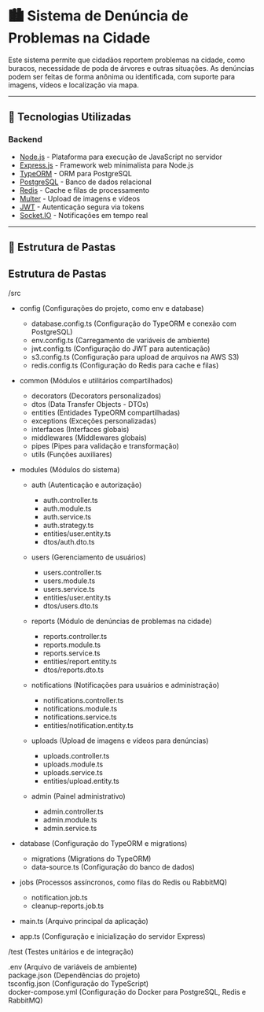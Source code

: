 # 🏙️ Sistema de Denúncia de Problemas na Cidade

Este sistema permite que cidadãos reportem problemas na cidade, como buracos, necessidade de poda de árvores e outras situações. As denúncias podem ser feitas de forma anônima ou identificada, com suporte para imagens, vídeos e localização via mapa.

---

## 📌 Tecnologias Utilizadas

### **Backend**
- [Node.js](https://nodejs.org/) - Plataforma para execução de JavaScript no servidor
- [Express.js](https://expressjs.com/) - Framework web minimalista para Node.js
- [TypeORM](https://typeorm.io/) - ORM para PostgreSQL
- [PostgreSQL](https://www.postgresql.org/) - Banco de dados relacional
- [Redis](https://redis.io/) - Cache e filas de processamento
- [Multer](https://github.com/expressjs/multer) - Upload de imagens e vídeos
- [JWT](https://jwt.io/) - Autenticação segura via tokens
- [Socket.IO](https://socket.io/) - Notificações em tempo real

---

## 📂 Estrutura de Pastas

## Estrutura de Pastas

/src  
  - config (Configurações do projeto, como env e database)  
    - database.config.ts (Configuração do TypeORM e conexão com PostgreSQL)  
    - env.config.ts (Carregamento de variáveis de ambiente)  
    - jwt.config.ts (Configuração do JWT para autenticação)  
    - s3.config.ts (Configuração para upload de arquivos na AWS S3)  
    - redis.config.ts (Configuração do Redis para cache e filas)  

  - common (Módulos e utilitários compartilhados)  
    - decorators (Decorators personalizados)  
    - dtos (Data Transfer Objects - DTOs)  
    - entities (Entidades TypeORM compartilhadas)  
    - exceptions (Exceções personalizadas)  
    - interfaces (Interfaces globais)  
    - middlewares (Middlewares globais)  
    - pipes (Pipes para validação e transformação)  
    - utils (Funções auxiliares)  

  - modules (Módulos do sistema)  
    - auth (Autenticação e autorização)  
      - auth.controller.ts  
      - auth.module.ts  
      - auth.service.ts  
      - auth.strategy.ts  
      - entities/user.entity.ts  
      - dtos/auth.dto.ts  

    - users (Gerenciamento de usuários)  
      - users.controller.ts  
      - users.module.ts  
      - users.service.ts  
      - entities/user.entity.ts  
      - dtos/users.dto.ts  

    - reports (Módulo de denúncias de problemas na cidade)  
      - reports.controller.ts  
      - reports.module.ts  
      - reports.service.ts  
      - entities/report.entity.ts  
      - dtos/reports.dto.ts  

    - notifications (Notificações para usuários e administração)  
      - notifications.controller.ts  
      - notifications.module.ts  
      - notifications.service.ts  
      - entities/notification.entity.ts  

    - uploads (Upload de imagens e vídeos para denúncias)  
      - uploads.controller.ts  
      - uploads.module.ts  
      - uploads.service.ts  
      - entities/upload.entity.ts  

    - admin (Painel administrativo)  
      - admin.controller.ts  
      - admin.module.ts  
      - admin.service.ts  

  - database (Configuração do TypeORM e migrations)  
    - migrations (Migrations do TypeORM)  
    - data-source.ts (Configuração do banco de dados)  

  - jobs (Processos assíncronos, como filas do Redis ou RabbitMQ)  
    - notification.job.ts  
    - cleanup-reports.job.ts  

  - main.ts (Arquivo principal da aplicação)  
  - app.ts (Configuração e inicialização do servidor Express)  

/test (Testes unitários e de integração)  

.env (Arquivo de variáveis de ambiente)  
package.json (Dependências do projeto)  
tsconfig.json (Configuração do TypeScript)  
docker-compose.yml (Configuração do Docker para PostgreSQL, Redis e RabbitMQ)  

